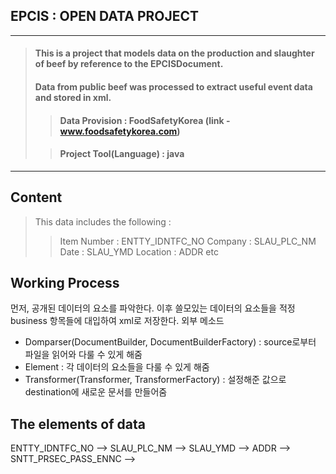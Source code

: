 ## EPCIS : OPEN DATA PROJECT
* * *
> #### This is a project that models data on the production and slaughter of beef by reference to the EPCISDocument.
>
> #### Data from public beef was processed to extract useful event data and stored in xml.
>
>> #### __Data Provision : FoodSafetyKorea (link - www.foodsafetykorea.com)__
>
>> #### __Project Tool(Language) : java__
* * *
## Content
> This data includes the following :
>> Item Number : ENTTY_IDNTFC_NO
>> Company : SLAU_PLC_NM
>> Date : SLAU_YMD
>> Location : ADDR
>> etc

## Working Process
먼저, 공개된 데이터의 요소를 파악한다.
이후 쓸모있는 데이터의 요소들을 적정 business 항목들에 대입하여 xml로 저장한다.
외부 메소드
 - Domparser(DocumentBuilder, DocumentBuilderFactory) : source로부터 파일을 읽어와 다룰 수 있게 해줌
 - Element : 각 데이터의 요소들을 다룰 수 있게 해줌
 - Transformer(Transformer, TransformerFactory) : 설정해준 값으로 destination에 새로운 문서를 만들어줌

## The elements of data
ENTTY_IDNTFC_NO --> 
SLAU_PLC_NM --> 
SLAU_YMD --> 
ADDR --> 
SNTT_PRSEC_PASS_ENNC --> 

